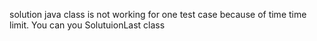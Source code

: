 solution java class is not working for one test case because of time time limit.
You can you SolutuionLast class
